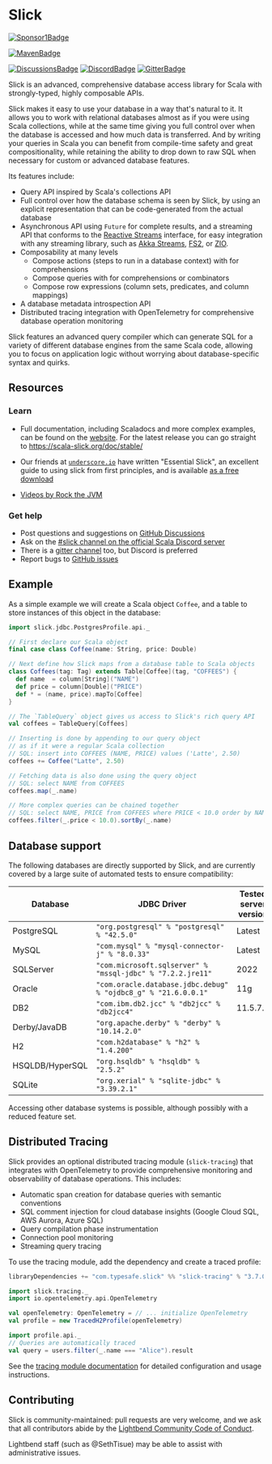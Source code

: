 # Slick

[![Sponsor1Badge]][Sponsor1Link]


[![MavenBadge]][MavenLink]

[![DiscussionsBadge]][DiscussionsLink]
[![DiscordBadge]][DiscordLink]
[![GitterBadge]][GitterLink]

[Sponsor1Badge]: https://img.shields.io/github/sponsors/nafg?label=Sponsor%20@nafg
[Sponsor1Link]: https://github.com/sponsors/nafg

[MavenBadge]: https://img.shields.io/maven-central/v/com.typesafe.slick/slick_2.13.svg
[MavenLink]: http://mvnrepository.com/artifact/com.typesafe.slick/slick_2.13

[DiscussionsBadge]: https://img.shields.io/github/discussions/slick/slick?label=GitHub+Discussions
[DiscussionsLink]: https://github.com/slick/slick/discussions
[DiscordBadge]: https://img.shields.io/badge/Discord%20-%23slick%20on%20Scala%20server-blue
[DiscordLink]: https://discord.gg/yQheBhUtAa
[GitterBadge]: https://badges.gitter.im/Join%20Chat.svg
[GitterLink]: https://gitter.im/slick/slick?utm_source=badge&utm_medium=badge&utm_campaign=pr-badge

<!--  [<snippet include-in-website>] -->

Slick is an advanced, comprehensive database access library for Scala with strongly-typed, highly composable APIs.

Slick makes it easy to use your database in a way that's natural to it. It allows you to work with relational databases
almost as if you were using Scala collections, while at the same time giving you full control over when the
database is accessed and how much data is transferred. And by writing your queries in Scala you can benefit from
compile-time safety and great compositionality, while retaining the ability to drop down to raw SQL when necessary for
custom or advanced database features.

Its features include:

 - Query API inspired by Scala's collections API
 - Full control over how the database schema is seen by Slick,
   by using an explicit representation that can be code-generated from the actual database
 - Asynchronous API using `Future` for complete results, and a streaming API that conforms to
   the [Reactive Streams](https://www.reactive-streams.org/) interface, for easy integration with
   any streaming library, such as [Akka Streams](https://doc.akka.io/docs/akka/current/stream/index.html),
   [FS2](https://fs2.io/#/), or [ZIO](https://github.com/zio/interop-reactive-streams).
- Composability at many levels
   - Compose actions (steps to run in a database context) with for comprehensions
   - Compose queries with for comprehensions or combinators
   - Compose row expressions (column sets, predicates, and column mappings)
 - A database metadata introspection API
 - Distributed tracing integration with OpenTelemetry for comprehensive database operation monitoring

Slick features an advanced query compiler which can generate SQL for a variety
of different database engines from the same Scala code, allowing you to focus on
application logic without worrying about database-specific syntax and quirks.

## Resources

### Learn
- Full documentation, including Scaladocs and more complex examples, can be 
found on the [website](https://scala-slick.org). For the latest release you can go straight to 
https://scala-slick.org/doc/stable/
- Our friends at [`underscore.io`](https://underscore.io/) have written "Essential 
Slick", an excellent guide to using slick from first principles, and is 
available [as a free download](https://underscore.io/books/essential-slick/)

- [Videos by Rock the JVM](https://www.youtube.com/playlist?list=PLmtsMNDRU0BxIFCdPgm77Dx5Ll9SQ76pR)

### Get help
- Post questions and suggestions on [GitHub Discussions](https://github.com/slick/slick/discussions)
- Ask on the [#slick channel on the official Scala Discord server](https://discord.gg/yQheBhUtAa)
- There is a [gitter channel](https://gitter.im/slick/slick) too, but Discord is preferred
- Report bugs to [GitHub issues](https://github.com/slick/slick/issues)


## Example

As a simple example we will create a Scala object `Coffee`, and a table to store 
instances of this object in the database:

```scala
import slick.jdbc.PostgresProfile.api._

// First declare our Scala object
final case class Coffee(name: String, price: Double)

// Next define how Slick maps from a database table to Scala objects
class Coffees(tag: Tag) extends Table[Coffee](tag, "COFFEES") {
  def name  = column[String]("NAME")
  def price = column[Double]("PRICE")
  def * = (name, price).mapTo[Coffee]
}

// The `TableQuery` object gives us access to Slick's rich query API
val coffees = TableQuery[Coffees]

// Inserting is done by appending to our query object
// as if it were a regular Scala collection
// SQL: insert into COFFEES (NAME, PRICE) values ('Latte', 2.50)
coffees += Coffee("Latte", 2.50)

// Fetching data is also done using the query object
// SQL: select NAME from COFFEES
coffees.map(_.name)

// More complex queries can be chained together
// SQL: select NAME, PRICE from COFFEES where PRICE < 10.0 order by NAME
coffees.filter(_.price < 10.0).sortBy(_.name)
```

## Database support

The following databases are directly supported by Slick, and are currently covered
by a large suite of automated tests to ensure compatibility:

| Database        | JDBC Driver                                                    | Tested server version |
|-----------------|----------------------------------------------------------------|-----------------------|
| PostgreSQL      | `"org.postgresql" % "postgresql" % "42.5.0"`                   | Latest                |
| MySQL           | `"com.mysql" % "mysql-connector-j" % "8.0.33"`                 | Latest                |
| SQLServer       | `"com.microsoft.sqlserver" % "mssql-jdbc" % "7.2.2.jre11"`     | 2022                  |
| Oracle          | `"com.oracle.database.jdbc.debug" % "ojdbc8_g" % "21.6.0.0.1"` | 11g                   |
| DB2             | `"com.ibm.db2.jcc" % "db2jcc" % "db2jcc4"`                     | 11.5.7.0              |
| Derby/JavaDB    | `"org.apache.derby" % "derby" % "10.14.2.0"`                   |                       |
| H2              | `"com.h2database" % "h2" % "1.4.200"`                          |                       |
| HSQLDB/HyperSQL | `"org.hsqldb" % "hsqldb" % "2.5.2"`                            |                       |
| SQLite          | `"org.xerial" % "sqlite-jdbc" % "3.39.2.1"`                    |                       |

Accessing other database systems is possible, although possibly with a reduced feature 
set.

## Distributed Tracing

Slick provides an optional distributed tracing module (`slick-tracing`) that integrates with OpenTelemetry 
to provide comprehensive monitoring and observability of database operations. This includes:

- Automatic span creation for database queries with semantic conventions
- SQL comment injection for cloud database insights (Google Cloud SQL, AWS Aurora, Azure SQL)
- Query compilation phase instrumentation
- Connection pool monitoring
- Streaming query tracing

To use the tracing module, add the dependency and create a traced profile:

```scala
libraryDependencies += "com.typesafe.slick" %% "slick-tracing" % "3.7.0"

import slick.tracing._
import io.opentelemetry.api.OpenTelemetry

val openTelemetry: OpenTelemetry = // ... initialize OpenTelemetry
val profile = new TracedH2Profile(openTelemetry)

import profile.api._
// Queries are automatically traced
val query = users.filter(_.name === "Alice").result
```

See the [tracing module documentation](slick-tracing/README.md) for detailed configuration and usage instructions.

## Contributing

Slick is community-maintained: pull requests are very welcome, and we
ask that all contributors abide by the [Lightbend Community Code of Conduct](https://www.lightbend.com/conduct).

Lightbend staff (such as @SethTisue) may be able to assist with
administrative issues.

<!-- [<endsnippet include-in-website>] -->
